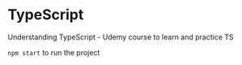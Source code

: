 # TypeScript
Understanding TypeScript - Udemy course to learn and practice TS

``npm start`` to run the project
